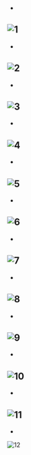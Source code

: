 -
![1](https://github.com/user-attachments/assets/b7ed285c-0830-40d9-8d8e-e644ff4e16e1)
-
-
![2](https://github.com/user-attachments/assets/933aa78f-302b-480c-ae06-b5f5f257b2fb)
-
-
![3](https://github.com/user-attachments/assets/711d1d60-1029-475a-b8e8-937079f6f354)
-
-
![4](https://github.com/user-attachments/assets/53a05b28-ed4b-4024-868b-47063a923dfd)
-
-
![5](https://github.com/user-attachments/assets/fedc2255-1bfe-4ad3-be13-0ef81d583e43)
-
-
![6](https://github.com/user-attachments/assets/fc17d973-e6bb-4fe3-9795-4ae0f53fe573)
-
-
![7](https://github.com/user-attachments/assets/af91d084-9914-4cb4-8f01-9c35fbf7c955)
-
-
![8](https://github.com/user-attachments/assets/e2487a67-854b-45df-9855-6911de542763)
-
-
![9](https://github.com/user-attachments/assets/802013fe-cb89-48ef-b487-689688808bb6)
-
-
![10](https://github.com/user-attachments/assets/eb79cbd7-7e8f-4795-8d8c-82e649848a63)
-
-
![11](https://github.com/user-attachments/assets/bc9080c0-be29-4833-a34b-229b50666ed8)
-
-
![12](https://github.com/user-attachments/assets/21525580-1f54-408f-ad18-e2103a56b71a)












